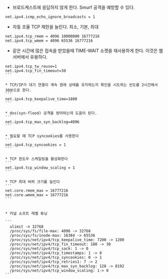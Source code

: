 * 브로드케스트에 응답하지 않게 한다.
  Smurf 공격을 예방할 수 있다.
```
net.ipv4.icmp_echo_ignore_broadcasts = 1
```

* 자동 조율 TCP 제한을 늘린다.  최소, 기본, 최대
```
net.ipv4.tcp_rmem = 4096 10000000 16777216
net.ipv4.tcp_wmem = 4096 65536 16777216
```

* 같은 시간에 많은 접속을 받았을때 TIME-WAIT 소켓을 재사용하게 한다.
 이것은 웹서버에서 유용하다. 
````
net.ipv4.tcp_tw_reuse=1
net.ipv4.tcp_fin_timeout=30
```

* TCP/IP가 대기 연결이 계속 원래 상태를 유지하는지 확인을 시도하는 빈도를 2시간에서 30분으로 한다.
```
net.ipv4.tcp_keepalive_time=1800
```

* dos(syn-flood) 공격을 방어하는데 도움이 된다.
```
net.ipv4.tcp_max_syn_backlog=4096
```

* 필요할 때 TCP syncookies를 사용한다
```
net.ipv4.tcp_syncookies = 1
```

* TCP 윈도우 스케일링을 활성화한다
```
net.ipv4.tcp_window_scaling = 1
```

* TCP 최대 버퍼 크기를 늘인다
```
net.core.rmem_max = 16777216
net.core.wmem_max = 16777216
```


* 커널 소프트 레벨 튜닝

```
  ulimit -n 32768
  /proc/sys/fs/file-max: 4096 -> 32768
  /proc/sys/fs/inode-max: 16384 -> 65536
  /proc/sys/net/ipv4/tcp_keepalive_time: 7200 -> 1200
  /proc/sys/net/ipv4/tcp_fin_timeout: 180 -> 30
  /proc/sys/net/ipv4/tcp_sack: 1 -> 0
  /proc/sys/net/ipv4/tcp_timestamps: 1 -> 0
  /proc/sys/net/ipv4/tcp_syncookies: 0 -> 1
  /proc/sys/net/ipv4/tcp_retries1: 7 -> 2
  /proc/sys/net/ipv4/tcp_max_syn_backlog: 128 -> 8192
  /proc/sys/net/ipv4/tcp_window_scaling: 1-> 0
```
